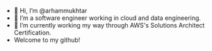 - 👋 Hi, I’m @arhammukhtar
- 👀 I’m a software engineer working in cloud and data engineering.
- 🌱 I’m currently working my way through AWS's Solutions Architect Certification.
- Welcome to my github!
